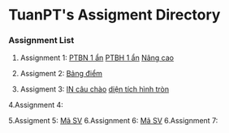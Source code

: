 # TuanPT's Assigment Directory

### Assignment List
1. Assignment 1:
[PTBN 1 ẩn](https://github.com/FASTTRACKSE/FFSE1704_LP3/blob/master/Assignments/TuanPT/php-asm-01.php)
[PTBH 1 ẩn](https://github.com/FASTTRACKSE/FFSE1704_LP3/blob/master/Assignments/TuanPT/php-asm-1b.php)
[Nâng cao](https://github.com/FASTTRACKSE/FFSE1704_LP3/blob/master/Assignments/TuanPT/php-asm-1nc.php)

2. Assigment 2: 
[Bảng điểm](https://github.com/FASTTRACKSE/FFSE1704_LP3/blob/master/Assignments/TuanPT/php-asm-02.php)

3. Assigment 3: 
[IN câu chào](https://github.com/FASTTRACKSE/FFSE1704_LP3/blob/master/Assignments/TuanPT/php-asm-3a.php)
[diện tích hình tròn](https://github.com/FASTTRACKSE/FFSE1704_LP3/blob/master/Assignments/TuanPT/php-asm-3b.php)

4.Assignment 4:

5.Assigment 5:
[Mã SV](https://github.com/FASTTRACKSE/FFSE1704_LP3/blob/master/Assignments/TuanPT/TuanPT-ffse1702040)
6.Assignment 6:
[Mã SV](https://github.com/FASTTRACKSE/FFSE1704_LP3/blob/master/Assignments/TuanPT/SQL1)
6.Assignment 7: